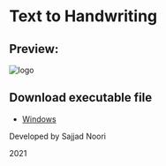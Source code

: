 # Text to Handwriting

## Preview:

![logo](https://s20.picofile.com/file/8442528700/text_to_handwriting.PNG)

## Download executable file

* [Windows](https://mega.nz/file/hJ0SVTRS#wWvrxXxNaijh01paxJOwUZF-MLjmBQL5GPP6-QHWZkE)

Developed by Sajjad Noori

2021
